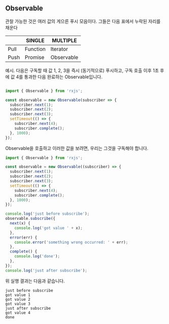 ## Observable
관찰 가능한 것은 여러 값의 게으른 푸시 모음이다.
그들은 다음 표에서 누락된 자리를 채운다

| |SINGLE|MULTIPLE|
|---|---|---|
|Pull | Function | Iterator|
|Push	|Promise	|Observable|

예시. 
다음은 구독할 때 값 1, 2, 3을 즉시 (동기적으로) 푸시하고, 
구독 호출 이후 1초 후에 값 4를 통과한 다음 완료하는 Observable입니다.

```javascript

import { Observable } from 'rxjs';

const observable = new Observable(subscriber => {
  subscriber.next(1);
  subscriber.next(2);
  subscriber.next(3);
  setTimeout(() => {
    subscriber.next(4);
    subscriber.complete();
  }, 1000);
});
```

Observable을 호출하고 이러한 값을 보려면, 
우리는 그것을 구독해야 합니다.
```javascript
import { Observable } from 'rxjs';

const observable = new Observable((subscriber) => {
  subscriber.next(1);
  subscriber.next(2);
  subscriber.next(3);
  setTimeout(() => {
    subscriber.next(4);
    subscriber.complete();
  }, 1000);
});

console.log('just before subscribe');
observable.subscribe({
  next(x) {
    console.log('got value ' + x);
  },
  error(err) {
    console.error('something wrong occurred: ' + err);
  },
  complete() {
    console.log('done');
  },
});
console.log('just after subscribe');
```

위 실행 결과는 다음과 같습니다.
```
just before subscribe
got value 1
got value 2
got value 3
just after subscribe
got value 4
done
```

